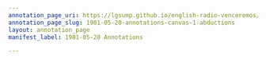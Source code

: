```yaml
---
annotation_page_uri: https://lgsump.github.io/english-radio-venceremos/annotations/1981-05-20-annotations-canvas-1-abductions.json
annotation_page_slug: 1981-05-20-annotations-canvas-1-abductions
layout: annotation_page
manifest_label: 1981-05-20 Annotations

---
```

